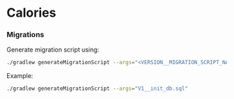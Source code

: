 # Calories

### Migrations

Generate migration script using:

```bash
./gradlew generateMigrationScript --args="<VERSION__MIGRATION_SCRIPT_NAME>.sql"
```

Example:

```bash
./gradlew generateMigrationScript --args="V1__init_db.sql"
```
